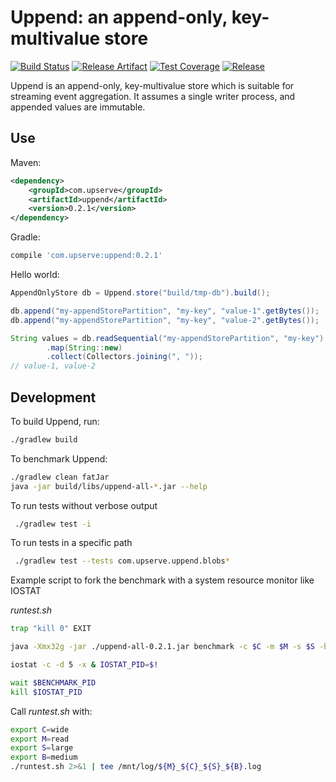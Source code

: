 Uppend: an append-only, key-multivalue store
============================================
[![Build Status](https://img.shields.io/travis/upserve/uppend/master.svg?style=flat-square)](https://travis-ci.org/upserve/uppend)
[![Release Artifact](https://img.shields.io/maven-central/v/com.upserve/uppend.svg?style=flat-square)](https://search.maven.org/#search%7Cga%7C1%7Cg%3A%22com.upserve%22%20AND%20a%3Auppend)
[![Test Coverage](https://img.shields.io/codecov/c/github/upserve/uppend/master.svg?style=flat-square)](https://codecov.io/github/upserve/uppend?branch=master)
[![Release](https://jitpack.io/v/upserve/uppend.svg)](https://jitpack.io/#upserve/Uppend)

Uppend is an append-only, key-multivalue store which is suitable for streaming
event aggregation. It assumes a single writer process, and appended values are
immutable.

Use
---

Maven:

```xml
<dependency>
    <groupId>com.upserve</groupId>
    <artifactId>uppend</artifactId>
    <version>0.2.1</version>
</dependency>
```

Gradle:
```gradle
compile 'com.upserve:uppend:0.2.1'
```

Hello world:

```java
AppendOnlyStore db = Uppend.store("build/tmp-db").build();

db.append("my-appendStorePartition", "my-key", "value-1".getBytes());
db.append("my-appendStorePartition", "my-key", "value-2".getBytes());

String values = db.readSequential("my-appendStorePartition", "my-key")
        .map(String::new)
        .collect(Collectors.joining(", "));
// value-1, value-2
```

Development
-----------

To build Uppend, run:

```sh
./gradlew build
```

To benchmark Uppend:

```sh
./gradlew clean fatJar
java -jar build/libs/uppend-all-*.jar --help
```

To run tests without verbose output
```sh
 ./gradlew test -i
```

To run tests in a specific path
```sh
 ./gradlew test --tests com.upserve.uppend.blobs*
```

Example script to fork the benchmark with a system resource monitor like IOSTAT

_runtest.sh_
```sh
trap "kill 0" EXIT

java -Xmx32g -jar ./uppend-all-0.2.1.jar benchmark -c $C -m $M -s $S -b $B ./data1.output & BENCHMARK_PID=$!

iostat -c -d 5 -x & IOSTAT_PID=$!

wait $BENCHMARK_PID
kill $IOSTAT_PID
```

Call _runtest.sh_ with:
```sh
export C=wide
export M=read
export S=large
export B=medium
./runtest.sh 2>&1 | tee /mnt/log/${M}_${C}_${S}_${B}.log
```